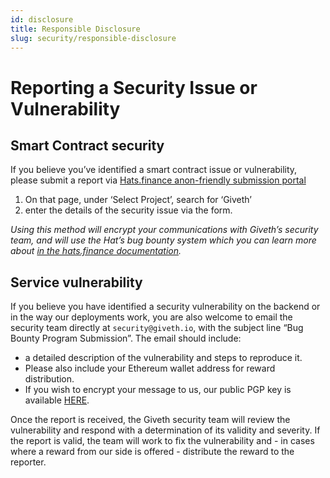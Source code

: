 ```yaml
---
id: disclosure
title: Responsible Disclosure
slug: security/responsible-disclosure
---
```


# Reporting a Security Issue or Vulnerability

## Smart Contract security
If you believe you’ve identified a smart contract issue or vulnerability, please submit a report via [Hats.finance anon-friendly submission portal](https://app.hats.finance/vulnerability) 

1. On that page, under ‘Select Project’, search for ‘Giveth’
2. enter the details of the security issue via the form.

*Using this method will encrypt your communications with Giveth’s security team, and will use the Hat’s bug bounty system which you can learn more about [in the hats.finance documentation](https://docs.hats.finance/).*

## Service vulnerability
If you believe you have identified a security vulnerability on the backend or in the way our deployments work, you are also welcome to email the security team directly at `security@giveth.io`, with the subject line “Bug Bounty Program Submission”. 
The email should include:
- a detailed description of the vulnerability and steps to reproduce it. 
- Please also include your Ethereum wallet address for reward distribution. 
- If you wish to encrypt your message to us, our public PGP key is available [HERE](https://gist.github.com/geleeroyale/745bf235baae31de87bd270141736605).  

Once the report is received, the Giveth security team will review the vulnerability and respond with a determination of its validity and severity. If the report is valid, the team will work to fix the vulnerability and - in cases where a reward from our side is offered - distribute the reward to the reporter.
